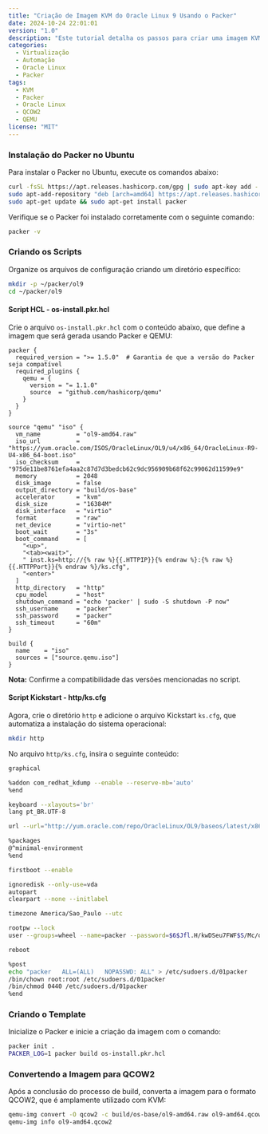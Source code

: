 ```yaml
---
title: "Criação de Imagem KVM do Oracle Linux 9 Usando o Packer"
date: 2024-10-24 22:01:01
version: "1.0"
description: "Este tutorial detalha os passos para criar uma imagem KVM do Oracle Linux 9 utilizando o Packer e o QEMU no Ubuntu."
categories:
  - Virtualização
  - Automação
  - Oracle Linux
  - Packer
tags:
  - KVM
  - Packer
  - Oracle Linux
  - QCOW2
  - QEMU
license: "MIT"
---
```


### Instalação do Packer no Ubuntu
Para instalar o Packer no Ubuntu, execute os comandos abaixo:
```bash
curl -fsSL https://apt.releases.hashicorp.com/gpg | sudo apt-key add -
sudo apt-add-repository "deb [arch=amd64] https://apt.releases.hashicorp.com $(lsb_release -cs) main"
sudo apt-get update && sudo apt-get install packer
```
Verifique se o Packer foi instalado corretamente com o seguinte comando:
```bash
packer -v
```

### Criando os Scripts
Organize os arquivos de configuração criando um diretório específico:
```bash
mkdir -p ~/packer/ol9
cd ~/packer/ol9
```

#### Script HCL - os-install.pkr.hcl
Crie o arquivo `os-install.pkr.hcl` com o conteúdo abaixo, que define a imagem que será gerada usando Packer e QEMU:
```hcl
packer {
  required_version = ">= 1.5.0"  # Garantia de que a versão do Packer seja compatível
  required_plugins {
    qemu = {
      version = "= 1.1.0"
      source  = "github.com/hashicorp/qemu"
    }
  }
}

source "qemu" "iso" {
  vm_name          = "ol9-amd64.raw"
  iso_url          = "https://yum.oracle.com/ISOS/OracleLinux/OL9/u4/x86_64/OracleLinux-R9-U4-x86_64-boot.iso"
  iso_checksum     = "975de11be8761efa4aa2c87d7d3bedcb62c9dc956909b68f62c99062d11599e9"
  memory           = 2048
  disk_image       = false
  output_directory = "build/os-base"
  accelerator      = "kvm"
  disk_size        = "16384M"
  disk_interface   = "virtio"
  format           = "raw"
  net_device       = "virtio-net"
  boot_wait        = "3s"
  boot_command     = [
    "<up>",
    "<tab><wait>",
    " inst.ks=http://{% raw %}{{.HTTPIP}}{% endraw %}:{% raw %}{{.HTTPPort}}{% endraw %}/ks.cfg",
    "<enter>"
  ]
  http_directory   = "http"
  cpu_model        = "host"
  shutdown_command = "echo 'packer' | sudo -S shutdown -P now"
  ssh_username     = "packer"
  ssh_password     = "packer"
  ssh_timeout      = "60m"
}

build {
  name    = "iso"
  sources = ["source.qemu.iso"]
}
```
**Nota:** Confirme a compatibilidade das versões mencionadas no script.

#### Script Kickstart - http/ks.cfg
Agora, crie o diretório `http` e adicione o arquivo Kickstart `ks.cfg`, que automatiza a instalação do sistema operacional:
```bash
mkdir http
```

No arquivo `http/ks.cfg`, insira o seguinte conteúdo:
```bash
graphical

%addon com_redhat_kdump --enable --reserve-mb='auto'
%end

keyboard --xlayouts='br'
lang pt_BR.UTF-8

url --url="http://yum.oracle.com/repo/OracleLinux/OL9/baseos/latest/x86_64"

%packages
@^minimal-environment
%end

firstboot --enable

ignoredisk --only-use=vda
autopart
clearpart --none --initlabel

timezone America/Sao_Paulo --utc

rootpw --lock
user --groups=wheel --name=packer --password=$6$Jfl.H/kwDSeu7FWF$S/Mc/qsxM2DRupVkxKQawCgjQ3.i6beyCgY1fQCC0NUadW9pucgYnraGMWaCSg8g6t4GbozowE40X/FtAGert. --iscrypted --gecos="packer"

reboot

%post
echo "packer   ALL=(ALL)   NOPASSWD: ALL" > /etc/sudoers.d/01packer
/bin/chown root:root /etc/sudoers.d/01packer
/bin/chmod 0440 /etc/sudoers.d/01packer
%end
```

### Criando o Template
Inicialize o Packer e inicie a criação da imagem com o comando:
```bash
packer init .
PACKER_LOG=1 packer build os-install.pkr.hcl
```

### Convertendo a Imagem para QCOW2
Após a conclusão do processo de build, converta a imagem para o formato QCOW2, que é amplamente utilizado com KVM:
```bash
qemu-img convert -O qcow2 -c build/os-base/ol9-amd64.raw ol9-amd64.qcow2
qemu-img info ol9-amd64.qcow2
```
